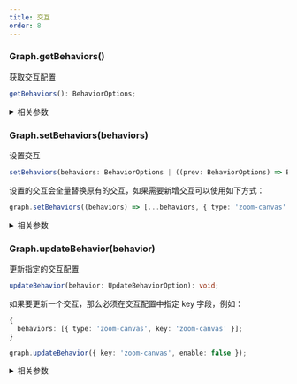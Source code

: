 ```yaml
---
title: 交互
order: 8
---
```


### Graph.getBehaviors()

获取交互配置

```typescript
getBehaviors(): BehaviorOptions;
```

<details><summary>相关参数</summary>

**返回值**：

- **类型：** (string \| CustomBehaviorOption \| ((this:Graph) =&gt;CustomBehaviorOption))[]

- **描述：** 交互配置

</details>

### Graph.setBehaviors(behaviors)

设置交互

```typescript
setBehaviors(behaviors: BehaviorOptions | ((prev: BehaviorOptions) => BehaviorOptions)): void;
```

设置的交互会全量替换原有的交互，如果需要新增交互可以使用如下方式：

```typescript
graph.setBehaviors((behaviors) => [...behaviors, { type: 'zoom-canvas' }]);
```

<details><summary>相关参数</summary>

<table><thead><tr><th>

参数

</th><th>

类型

</th><th>

描述

</th></tr></thead>
<tbody><tr><td>

behaviors

</td><td>

(string \| CustomBehaviorOption \| ((this:Graph) =&gt;CustomBehaviorOption))[] \| ((prev: (string \| CustomBehaviorOption \| ((this:Graph) =&gt;CustomBehaviorOption))[]) =&gt; (string \| CustomBehaviorOption \| ((this:Graph) =&gt;CustomBehaviorOption))[])

</td><td>

交互配置

</td></tr>
</tbody></table>

**返回值**：

- **类型：** void

</details>

### Graph.updateBehavior(behavior)

更新指定的交互配置

```typescript
updateBehavior(behavior: UpdateBehaviorOption): void;
```

如果要更新一个交互，那么必须在交互配置中指定 key 字段，例如：

```typescript
{
  behaviors: [{ type: 'zoom-canvas', key: 'zoom-canvas' }];
}

graph.updateBehavior({ key: 'zoom-canvas', enable: false });
```

<details><summary>相关参数</summary>

<table><thead><tr><th>

参数

</th><th>

类型

</th><th>

描述

</th></tr></thead>
<tbody><tr><td>

behavior

</td><td>

UpdateBehaviorOption

</td><td>

交互配置

</td></tr>
</tbody></table>

**返回值**：

- **类型：** void

</details>
